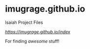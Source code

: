 # imugrage.github.io
Isaiah Project Files

*https://imugrage.github.io/index*

For finding *awesome* stuff!